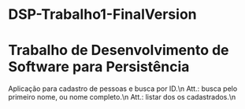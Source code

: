 # DSP-Trabalho1-FinalVersion
# Trabalho de Desenvolvimento de Software para Persistência
 Aplicação para cadastro de pessoas e busca por ID.\n
Att.: busca pelo primeiro nome, ou nome completo.\n
Att.: listar dos os cadastrados.\n
